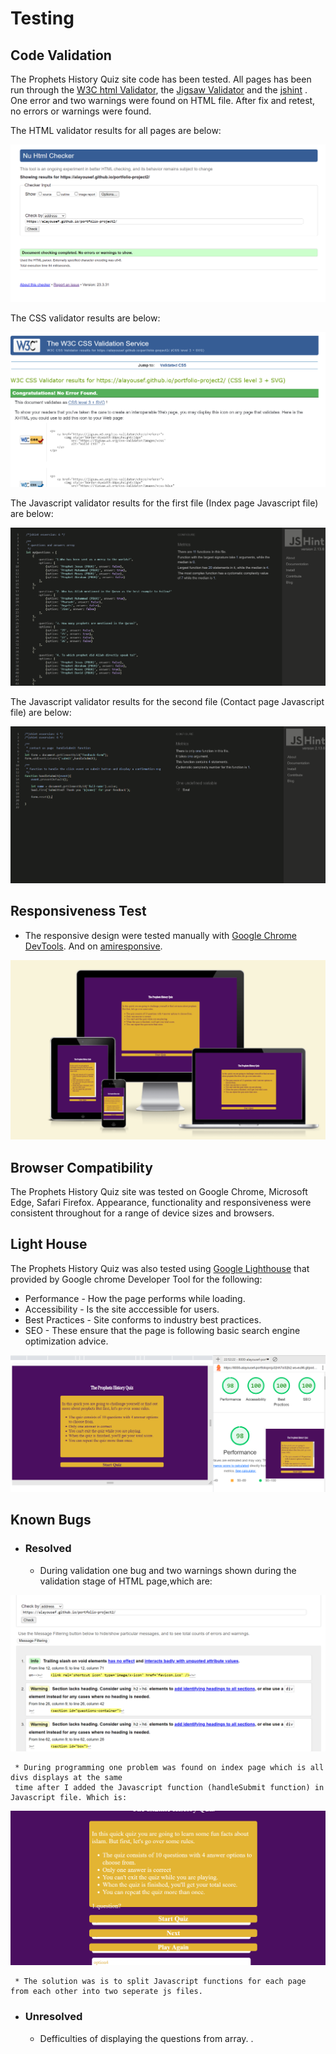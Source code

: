 # Testing

## Code Validation
The Prophets History Quiz site code has been tested. All pages has been run through the [W3C html Validator](https://validator.w3.org/), the [Jigsaw Validator](https://jigsaw.w3.org/css-validator/) and the [jshint](https://jshint.com/) . One error and two warnings were found on HTML file. After fix and retest, no errors or warnings were found. 

The HTML validator results for all pages are below:

![W3C Validator test result](assets/documentation/html-after-fixing.png)

The CSS validator results are below:

![Jigsaw CSS Validator test result](assets/documentation/css-validator.png)

The Javascript validator results for the first file (Index page Javascript file) are below:

![jshint Javascript Validator test result](assets/documentation/js1-validator.png)

The Javascript validator results for the second file (Contact page Javascript file) are below:

![jshint Javascript Validator test result](assets/documentation/js2-validator.png)

## Responsiveness Test

* The responsive design were tested manually with [Google Chrome DevTools](https://developer.chrome.com/docs/devtools/). And on [amiresponsive](https://ui.dev/amiresponsive).

![Responsive site image](assets/documentation/responsive.png)


## Browser Compatibility

The Prophets History Quiz site was tested on Google Chrome, Microsoft Edge, Safari Firefox. Appearance, functionality and responsiveness were consistent throughout for a range of device sizes and browsers.
  

## Light House

The Prophets History Quiz was also tested using [Google Lighthouse](https://developers.google.com/web/tools/lighthouse) that provided by Google chrome Developer Tool for the following:
* Performance - How the page performs while loading.
* Accessibility - Is the site acccessible for users.
* Best Practices - Site conforms to industry best practices.
* SEO - These ensure that the page is following basic search engine optimization advice.

![Lighthouse test results](assets/documentation/lighthouse.png)

## Known Bugs
* ### Resolved

     * During validation one bug and two warnings shown during the validation stage of HTML page,which are:
    
![W3C HTML validator test result](assets/documentation/html-validator.png)

     * During programming one problem was found on index page which is all divs displays at the same 
     time after I added the Javascript function (handleSubmit function) in Javascript file. Which is: 
    
![W3C HTML validator test result](assets/documentation/js-bug.png)
    
     * The solution was is to split Javascript functions for each page from each other into two seperate js files.
    
 


* ### Unresolved
    * Defficulties of displaying the questions from array.  .